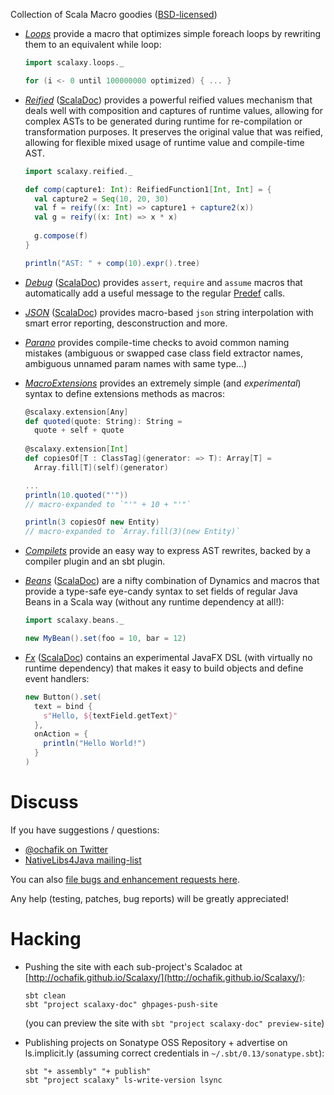 Collection of Scala Macro goodies ([BSD-licensed](https://github.com/ochafik/Scalaxy/blob/master/LICENSE))
- *[Loops](https://github.com/ochafik/Scalaxy/tree/master/Loops)* provide a macro that optimizes simple foreach loops by rewriting them to an equivalent while loop:

    ```scala
    import scalaxy.loops._
    
    for (i <- 0 until 100000000 optimized) { ... }
    ```
- *[Reified](https://github.com/ochafik/Scalaxy/tree/master/Reified)* ([ScalaDoc](http://ochafik.github.io/Scalaxy/Reified/latest/api/index.html)) provides a powerful reified values mechanism that deals well with composition and captures of runtime values, allowing for complex ASTs to be generated during runtime for re-compilation or transformation purposes. It preserves the original value that was reified, allowing for flexible mixed usage of runtime value and compile-time AST.

    ```scala
    import scalaxy.reified._
    
    def comp(capture1: Int): ReifiedFunction1[Int, Int] = {
      val capture2 = Seq(10, 20, 30)
      val f = reify((x: Int) => capture1 + capture2(x))
      val g = reify((x: Int) => x * x)
      
      g.compose(f)
    }
    
    println("AST: " + comp(10).expr().tree)
    ```

- *[Debug](https://github.com/ochafik/Scalaxy/tree/master/Debug)* ([ScalaDoc](http://ochafik.github.io/Scalaxy/Debug/latest/api/index.html)) provides `assert`, `require` and `assume` macros that automatically add a useful message to the regular [Predef](http://www.scala-lang.org/api/current/index.html#scala.Predef$) calls.

- *[JSON](https://github.com/ochafik/Scalaxy/tree/master/JSON)* ([ScalaDoc](http://ochafik.github.io/Scalaxy/JSON/latest/api/index.html)) provides macro-based `json` string interpolation with smart error reporting, desconstruction and more.

- *[Parano](https://github.com/ochafik/Scalaxy/tree/master/Parano)* provides compile-time checks to avoid common naming mistakes (ambiguous or swapped case class field extractor names, ambiguous unnamed param names with same type...)

- *[MacroExtensions](https://github.com/ochafik/Scalaxy/tree/master/MacroExtensions)* provides an extremely simple (and *experimental*) syntax to define extensions methods as macros:

    ```scala
    @scalaxy.extension[Any] 
    def quoted(quote: String): String = 
      quote + self + quote
      
    @scalaxy.extension[Int] 
    def copiesOf[T : ClassTag](generator: => T): Array[T] = 
      Array.fill[T](self)(generator)
  
    ...
    println(10.quoted("'"))
    // macro-expanded to `"'" + 10 + "'"`
    
    println(3 copiesOf new Entity)
    // macro-expanded to `Array.fill(3)(new Entity)`
    ```

- *[Compilets](https://github.com/ochafik/Scalaxy/tree/master/Compilets)* provide an easy way to express AST rewrites, backed by a compiler plugin and an sbt plugin.
- *[Beans](https://github.com/ochafik/Scalaxy/tree/master/Beans)* ([ScalaDoc](http://ochafik.github.io/Scalaxy/Beans/latest/api/index.html)) are a nifty combination of Dynamics and macros that provide a type-safe eye-candy syntax to set fields of regular Java Beans in a Scala way (without any runtime dependency at all!):

    ```scala
    import scalaxy.beans._
    
    new MyBean().set(foo = 10, bar = 12)
    ```

- *[Fx](https://github.com/ochafik/Scalaxy/tree/master/Fx)* ([ScalaDoc](http://ochafik.github.io/Scalaxy/Fx/latest/api/index.html)) contains an experimental JavaFX DSL (with virtually no runtime dependency) that makes it easy to build objects and define event handlers:

    ```scala
    new Button().set(
      text = bind {
        s"Hello, ${textField.getText}"
      },
      onAction = {
        println("Hello World!")
      }
    )
    ```

# Discuss

If you have suggestions / questions:
- [@ochafik on Twitter](http://twitter.com/ochafik)
- [NativeLibs4Java mailing-list](groups.google.com/group/nativelibs4java)

You can also [file bugs and enhancement requests here](https://github.com/ochafik/Scalaxy/issues/new).

Any help (testing, patches, bug reports) will be greatly appreciated!

# Hacking

- Pushing the site with each sub-project's Scaladoc at [http://ochafik.github.io/Scalaxy/](http://ochafik.github.io/Scalaxy/):

    ```
    sbt clean
    sbt "project scalaxy-doc" ghpages-push-site
    ```
  (you can preview the site with `sbt "project scalaxy-doc" preview-site`)

- Publishing projects on Sonatype OSS Repository + advertise on ls.implicit.ly (assuming correct credentials in `~/.sbt/0.13/sonatype.sbt`):

    ```
    sbt "+ assembly" "+ publish"
    sbt "project scalaxy" ls-write-version lsync
    ```


